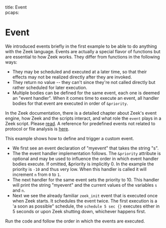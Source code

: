 title: Event	
pcaps: 

Event
===================

We introduced events briefly in the first example to be able to do anything 
with the Zeek language. Events are actually a special flavor of functions 
but are essential to how Zeek works.
They differ from functions in the following ways:

* They may be scheduled and executed at a later time, so that their
  effects may not be realized directly after they are invoked.
* They return no value -- they can't since they're not called directly
  but rather scheduled for later execution.
* Multiple bodies can be defined for the same event, each one is
  deemed an "event handler". When it comes time to execute an
  event, all handler bodies for that event are executed in order of
  `&priority`.

In the Zeek documentation, there is a detailed chapter about Zeek's event engine, how Zeek and the scripts
interact, and what role the `event` plays in a Zeek script. Please [read](https://docs.zeek.org/en/current/scripting/index.html#the-event-queue-and-event-handlers).
A reference for predefined events not related to protocol or file analysis is [here](https://docs.zeek.org/en/current/scripts/base/bif/event.bif.zeek.html).

This example shows how to define and trigger a custom event.

* We first see an event declaration of "myevent" that takes the string "s".
* The the event handler implementation follows. The `&priority` attribute is optional and
may be used to influence the order in which event handler bodies execute.
If omitted, &priority is implicitly 0. In the example the priority is `-10` and thus very low. 
When this handler is called it will increment `n` from `0` to `1`.
* The next handler for the same event sets the priority to 10. This handler will print the string "myevent"
and the current values of the variables `s` and `n`.
* Next we see the already familiar `zeek_init` event that is executed
once when Zeek starts. It schedules the event twice.
The first execution is a 'a soon as possible"
schedule, the `schedule 5 sec {}` executes either in 5 seconds or upon Zeek shutting down, whichever 
happens first.

Run the code and follow the order in which the events are executed. 

